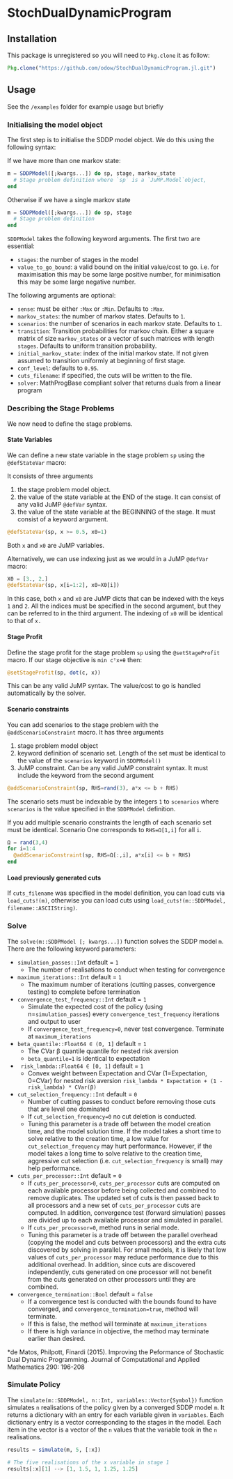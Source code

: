 # StochDualDynamicProgram

<!-- [![Build Status](https://travis-ci.org/odow/StochDualDynamicProgram.jl.svg?branch=master)](https://travis-ci.org/odow/StochDualDynamicProgram.jl)
[![Build status](https://ci.appveyor.com/api/projects/status/t32f352w4ngxappk/branch/master?svg=true)](https://ci.appveyor.com/project/odow/stochdualdynamicprogram-jl/branch/master)
[![codecov.io](https://codecov.io/github/odow/StochDualDynamicProgram.jl/coverage.svg?branch=master)](https://codecov.io/github/odow/StochDualDynamicProgram.jl?branch=master) -->

## Installation
This package is unregistered so you will need to `Pkg.clone` it as follow:
```julia
Pkg.clone("https://github.com/odow/StochDualDynamicProgram.jl.git")
```

## Usage
See the `/examples` folder for example usage but briefly

### Initialising the model object
The first step is to initialise the SDDP model object. We do this using the following syntax:

If we have more than one markov state:
```julia
m = SDDPModel([;kwargs...]) do sp, stage, markov_state
  # Stage problem definition where `sp` is a `JuMP.Model`object,
end
```


Otherwise if we have a single markov state
```julia
m = SDDPModel([;kwargs...]) do sp, stage
  # Stage problem definition
end
```

`SDDPModel` takes the following keyword arguments. The first two are essential:
+ `stages`: the number of stages in the model
+ `value_to_go_bound`: a valid bound on the initial value/cost to go. i.e. for maximisation this may be some large positive number, for minimisation this may be some large negative number.

The following arguments are optional:
- `sense`: must be either `:Max` or `:Min`. Defaults to `:Max`.
- `markov_states`: the number of markov states. Defaults to `1`.
- `scenarios`: the number of scenarios in each markov state. Defaults to `1`.
- `transition`: Transition probabilities for markov chain. Either a square matrix of size `markov_states` or a vector of such matrices with length `stages`. Defaults to uniform transition probability.
- `initial_markov_state`: index of the initial markov state. If not given assumed to transition uniformly at beginning of first stage.
- `conf_level`: defaults to `0.95`.
- `cuts_filename`: if specified, the cuts will be written to the file.
- `solver`: MathProgBase compliant solver that returns duals from a linear program

### Describing the Stage Problems
We now need to define the stage problems.

#### State Variables
We can define a new state variable in the stage problem `sp` using the `@defStateVar` macro:

It consists of three arguments

1. the stage problem model object.
2. the value of the state variable at the END of the stage. It can consist of any valid JuMP `@defVar` syntax.
3. the value of the state variable at the BEGINNING of the stage. It must consist of a keyword argument.

```julia
@defStateVar(sp, x >= 0.5, x0=1)
```
Both `x` and `x0` are JuMP variables.

Alternatively, we can use indexing just as we would in a JuMP `@defVar` macro:
```julia
X0 = [3., 2.]
@defStateVar(sp, x[i=1:2], x0=X0[i])
```
In this case, both `x` and `x0` are JuMP dicts that can be indexed with the keys `1` and `2`.
All the indices must be specified in the second argument, but they can be referred to in the third argument. The indexing of `x0` will be identical to that of `x.`

#### Stage Profit
Define the stage profit for the stage problem `sp` using the `@setStageProfit` macro. If our stage objective is `min cᵀx+θ` then:
```julia
@setStageProfit(sp, dot(c, x))
```
This can be any valid JuMP syntax. The value/cost to go is handled automatically by the solver.

#### Scenario constraints
You can add scenarios to the stage problem with the `@addScenarioConstraint` macro. It has three arguments
1. stage problem model object
2. keyword definition of scenario set. Length of the set must be identical to the value of the `scenarios` keyword in `SDDPModel()`
3. JuMP constraint. Can be any valid JuMP constraint syntax. It must include the keyword from the second argument

```julia
@addScenarioConstraint(sp, RHS=rand(3), a*x <= b + RHS)
```
The scenario sets must be indexable by the integers `1` to `scenarios` where `scenarios` is the value specified in the `SDDPModel` definition.

If you add multiple scenario constraints the length of each scenario set must be identical. Scenario One corresponds to `RHS=Ω[1,i]` for all `i`.

```julia
Ω = rand(3,4)
for i=1:4
  @addScenarioConstraint(sp, RHS=Ω[:,i], a*x[i] <= b + RHS)
end
```

#### Load previously generated cuts
If `cuts_filename` was specified in the model definition, you can load cuts via `load_cuts!(m)`, otherwise you can load cuts using `load_cuts!(m::SDDPModel, filename::ASCIIString)`.


### Solve
The `solve(m::SDDPModel [; kwargs...])` function solves the SDDP model `m`. There are the following keyword parameters:
- `simulation_passes::Int` default = `1`
  - The number of realisations to conduct when testing for convergence
- `maximum_iterations::Int` default = `1`
  - The maximum number of iterations (cutting passes, convergence testing) to complete before termination
- `convergence_test_frequency::Int` default = `1`
  - Simulate the expected cost of the policy (using n=`simulation_passes`) every `convergence_test_frequency` iterations and output to user
  - If `convergence_test_frequency=0`, never test convergence. Terminate at `maximum_iterations`
- `beta_quantile::Float64 ∈ (0, 1]` default = `1`
  - The CVar β quantile quantile for nested risk aversion
  - `beta_quantile=1` is identical to expectation
- ` risk_lambda::Float64 ∈ [0, 1]` default = `1`
  - Convex weight between Expectation and CVar (1=Expectation, 0=CVar) for nested risk aversion
      `risk_lambda * Expectation + (1 - risk_lambda) * CVar(β)`
- `cut_selection_frequency::Int` default = `0`
  - Number of cutting passes to conduct before removing those cuts that are level one dominated
  - If `cut_selection_frequency=0` no cut deletion is conducted.
  - Tuning this parameter is a trade off between the model creation time, and the model solution time. If the model takes a short time to solve relative to the creation time, a low value for `cut_selection_frequency` may hurt performance. However, if the model takes a long time to solve relative to the creation time, aggressive cut selection (i.e.  `cut_selection_frequency` is small) may help performance.
- `cuts_per_processor::Int` default = `0`
  - If `cuts_per_processor>0`, `cuts_per_processor` cuts are computed on each available processor before being collected and combined to remove duplicates. The updated set of cuts is then passed back to all processors and a new set of `cuts_per_processor` cuts are computed. In addition, convergence test (forward simulation) passes are divided up to each available processor and simulated in parallel.
  - If `cuts_per_processor=0`, method runs in serial mode.
  - Tuning this parameter is a trade off between the parallel overhead (copying the model and cuts between processors) and the extra cuts discovered by solving in parallel. For small models, it is likely that low values of `cuts_per_processor` may reduce performance due to this additional overhead. In addition, since cuts are discovered independently, cuts generated on one processor will not benefit from the cuts generated on other processors until they are combined.
- `convergence_termination::Bool` default = `false`
  - If a convergence test is conducted with the bounds found to have converged, and `convergence_termination=true`, method will terminate.
  - If this is false, the method will terminate at `maximum_iterations`
  - If there is high variance in objective, the method may terminate earlier than desired.

\*de Matos, Philpott, Finardi (2015). Improving the Peformance of Stochastic Dual Dynamic Programming. Journal of Computational and Applied Mathematics 290: 196-208

### Simulate Policy
The `simulate(m::SDDPModel, n::Int, variables::Vector{Symbol})` function simulates `n` realisations of the policy given by a converged SDDP model `m`. It returns a dictionary with an entry for each variable given in `variables`. Each dictionary entry is a vector corresponding to the stages in the model. Each item in the vector is a vector of the `n` values that the variable took in the `n` realisations.

```julia
results = simulate(m, 5, [:x])

# The five realisations of the x variable in stage 1
results[:x][1] --> [1, 1.5, 1, 1.25, 1.25]
```
